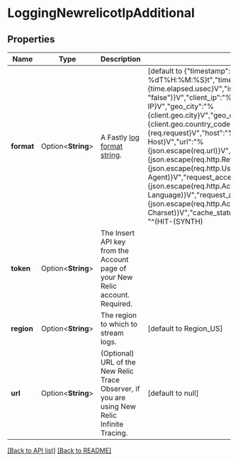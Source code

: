 # LoggingNewrelicotlpAdditional

## Properties

Name | Type | Description | Notes
------------ | ------------- | ------------- | -------------
**format** | Option<**String**> | A Fastly [log format string](https://www.fastly.com/documentation/guides/integrations/streaming-logs/custom-log-formats/). | [default to {"timestamp":"%{begin:%Y-%m-%dT%H:%M:%S}t","time_elapsed":"%{time.elapsed.usec}V","is_tls":"%{if(req.is_ssl, \"true\", \"false\")}V","client_ip":"%{req.http.Fastly-Client-IP}V","geo_city":"%{client.geo.city}V","geo_country_code":"%{client.geo.country_code}V","request":"%{req.request}V","host":"%{req.http.Fastly-Orig-Host}V","url":"%{json.escape(req.url)}V","request_referer":"%{json.escape(req.http.Referer)}V","request_user_agent":"%{json.escape(req.http.User-Agent)}V","request_accept_language":"%{json.escape(req.http.Accept-Language)}V","request_accept_charset":"%{json.escape(req.http.Accept-Charset)}V","cache_status":"%{regsub(fastly_info.state, \"^(HIT-(SYNTH)|(HITPASS|HIT|MISS|PASS|ERROR|PIPE)).*\", \"\\2\\3\") }V"}]
**token** | Option<**String**> | The Insert API key from the Account page of your New Relic account. Required. | 
**region** | Option<**String**> | The region to which to stream logs. | [default to Region_US]
**url** | Option<**String**> | (Optional) URL of the New Relic Trace Observer, if you are using New Relic Infinite Tracing. | [default to null]

[[Back to API list]](../README.md#documentation-for-api-endpoints) [[Back to README]](../README.md)


